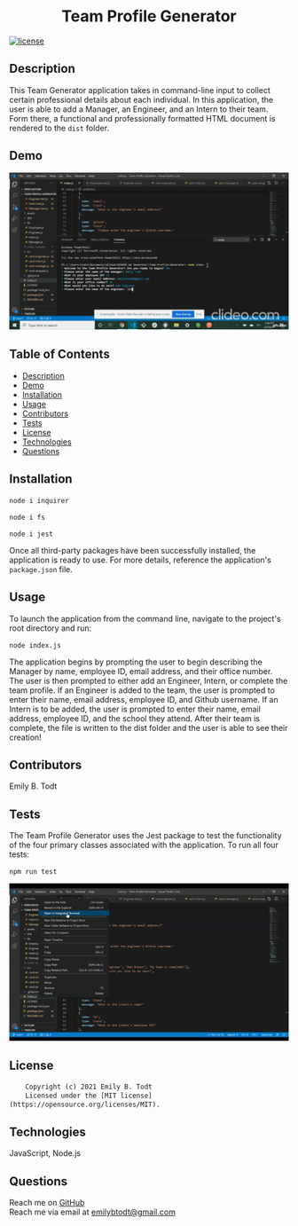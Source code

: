 <h1 align="center">Team Profile Generator</h1>

  [![license](https://img.shields.io/static/v1?label=license&message=MIT&color=yellow)](https://opensource.org/licenses/MIT)

  ## Description
  This Team Generator application takes in command-line input to collect certain professional details about each individual. In this application, the user is able to add a Manager, an Engineer, and an Intern to their team. Form there, a functional and professionally formatted HTML document is rendered to the ```dist``` folder.

  ## Demo

  ![Application Preview](assets/shortfulldemo.gif)
  

  ## Table of Contents

  - [Description](#description)
  - [Demo](#demo)
  - [Installation](#installation)
  - [Usage](#usage)
  - [Contributors](#contributors)
  - [Tests](#tests)
  - [License](#license)
  - [Technologies](#technologies)
  - [Questions](#questions)
  
  ## Installation
 ``` 
 node i inquirer
  ```
 ``` 
 node i fs 
 ```
 ``` 
 node i jest
  ```

  Once all third-party packages have been successfully installed, the application is ready to use. For more details, reference the application's ```package.json``` file.

  ## Usage
  To launch the application from the command line, navigate to the project's root directory and run:
  ```
  node index.js
  ```

  The application begins by prompting the user to begin describing the Manager by name, employee ID, email address, and their office number. The user is then prompted to either add an Engineer, Intern, or complete the team profile. If an Engineer is added to the team, the user is prompted to enter their name, email address, employee ID, and Github username. If an Intern is to be added, the user is prompted to enter their name, email address, employee ID, and the school they attend. After their team is complete, the file is written to the dist folder and the user is able to see their creation!

  ## Contributors
  Emily B. Todt

  ## Tests
  The Team Profile Generator uses the Jest package to test the functionality of the four primary classes associated with the application. To run all four tests:

  ```
  npm run test
  ```

  ![Application Preview](assets/TestRun.gif)

  ## License
  
        Copyright (c) 2021 Emily B. Todt 
        Licensed under the [MIT license](https://opensource.org/licenses/MIT).
      

  ## Technologies
  JavaScript, Node.js

  ## Questions
  Reach me on [GitHub](https://www.github.com/todtsies)  
  Reach me via email at <emilybtodt@gmail.com>

